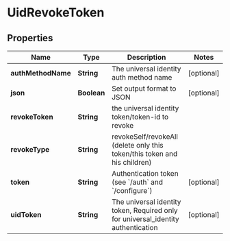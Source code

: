

# UidRevokeToken

## Properties

Name | Type | Description | Notes
------------ | ------------- | ------------- | -------------
**authMethodName** | **String** | The universal identity auth method name |  [optional]
**json** | **Boolean** | Set output format to JSON |  [optional]
**revokeToken** | **String** | the universal identity token/token-id to revoke | 
**revokeType** | **String** | revokeSelf/revokeAll (delete only this token/this token and his children) | 
**token** | **String** | Authentication token (see &#x60;/auth&#x60; and &#x60;/configure&#x60;) |  [optional]
**uidToken** | **String** | The universal identity token, Required only for universal_identity authentication |  [optional]



